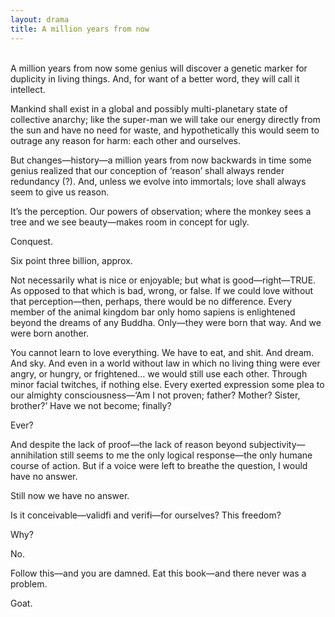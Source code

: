 ```yaml
---
layout: drama
title: A million years from now
---
```


<br>
A million years from now some genius will discover a genetic marker for duplicity in living things. And, for want of a better word, they will call it intellect.

Mankind shall exist in a global and possibly multi-planetary state of collective anarchy; like the super-man we will take our energy directly from the sun and have no need for waste, and hypothetically this would seem to outrage any reason for harm: each other and ourselves.

But changes—history—a million years from now backwards in time some genius realized that our conception of ‘reason’ shall always render redundancy (?). And, unless we evolve into immortals; love shall always seem to give us reason.

It’s the perception. Our powers of observation; where the monkey sees a tree and we see beauty—makes room in concept for ugly.

Conquest.

Six point three billion, approx.

Not necessarily what is nice or enjoyable; but what is good—right—TRUE. As opposed to that which is bad, wrong, or false. If we could love without that perception—then, perhaps, there would be no difference. Every member of the animal kingdom bar only homo sapiens is enlightened beyond the dreams of any Buddha. Only—they were born that way. And we were born another.

You cannot learn to love everything. We have to eat, and shit. And dream. And sky. And even in a world without law in which no living thing were ever angry, or hungry, or frightened… we would still use each other. Through minor facial twitches, if nothing else. Every exerted expression some plea to our almighty consciousness—‘Am I not proven; father? Mother? Sister, brother?’ Have we not become; finally?

Ever?

And despite the lack of proof—the lack of reason beyond subjectivity—annihilation still seems to me the only logical response—the only humane course of action. But if a voice were left to breathe the question, I would have no answer.

Still now we have no answer.

Is it conceivable—validfi and verifi—for ourselves? This freedom?

Why?

No.

Follow this—and you are damned. Eat this book—and there never was a problem.

Goat.
